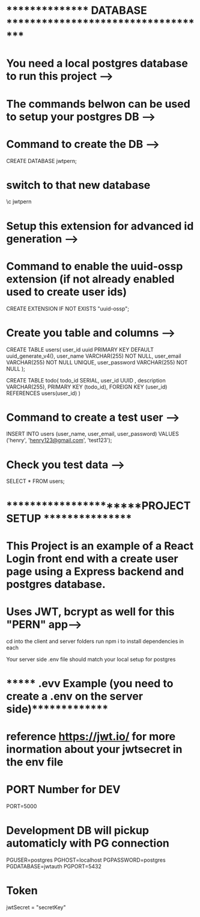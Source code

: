 
# ************** DATABASE *********************************** 

 # You need a local postgres  database to run this project -->
# The commands belwon can be used to setup your postgres DB -->


# Command to create the DB -->
CREATE DATABASE jwtpern;

# switch to that new database
\c jwtpern

# Setup this extension for advanced id generation -->

# Command to enable the uuid-ossp extension (if not already enabled used to create user ids)
CREATE EXTENSION IF NOT EXISTS "uuid-ossp"; 

# Create you table and columns -->
CREATE TABLE users(
  user_id uuid PRIMARY KEY DEFAULT uuid_generate_v4(),
  user_name VARCHAR(255) NOT NULL,
  user_email VARCHAR(255) NOT NULL UNIQUE,
  user_password VARCHAR(255) NOT NULL
);

CREATE TABLE todo(
  todo_id SERIAL,
  user_id UUID ,
  description VARCHAR(255),
  PRIMARY KEY (todo_id),
  FOREIGN KEY (user_id) REFERENCES users(user_id)
)

#  Command to create a test user -->
INSERT INTO users (user_name, user_email, user_password) VALUES ('henry', 'henry123@gmail.com', 'test123');

# Check you test data  -->
SELECT * FROM users;



#  **********************PROJECT SETUP ***************
# This Project is an example of a React Login front end with a create user page using a Express backend and postgres database.
#  Uses JWT, bcrypt as well for this "PERN" app-->

  cd into the client and server folders
  run npm i to install dependencies in each

Your server side .env file should match your local setup for postgres

# *****  .evv Example (you need to create a .env on the server side)*************
# reference https://jwt.io/ for more inormation about your jwtsecret in the env file

# PORT Number for DEV
PORT=5000

# Development DB will pickup automaticly with PG connection
  PGUSER=postgres
  PGHOST=localhost
  PGPASSWORD=postgres
  PGDATABASE=jwtauth
  PGPORT=5432

# Token
  jwtSecret = "secretKey"

